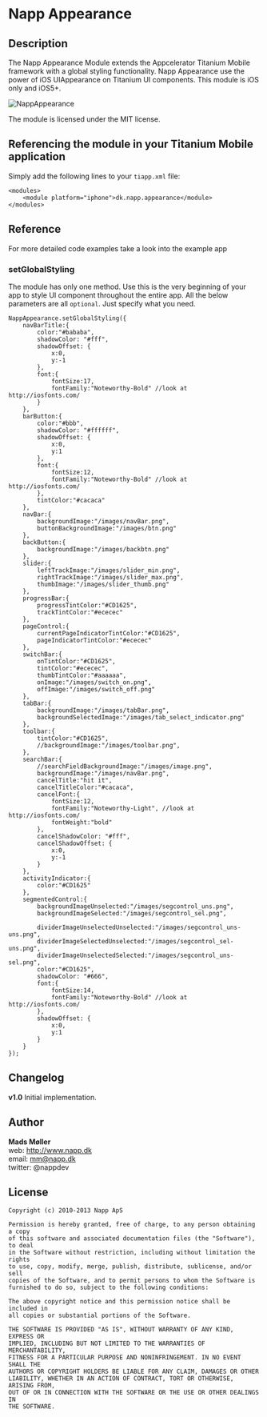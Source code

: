 # Napp Appearance

## Description

The Napp Appearance Module extends the Appcelerator Titanium Mobile framework with a global styling functionality.
Napp Appearance use the power of iOS UIAppearance on Titanium UI components. This module is iOS only and iOS5+.

![NappAppearance](https://raw.github.com/viezel/NappAppearance/master/documentation/image.png)

The module is licensed under the MIT license.


## Referencing the module in your Titanium Mobile application ##

Simply add the following lines to your `tiapp.xml` file:
    
    <modules>
        <module platform="iphone">dk.napp.appearance</module> 
    </modules>


## Reference

For more detailed code examples take a look into the example app

### setGlobalStyling
The module has only one method. Use this is the very beginning of your app to style UI component throughout the entire app.
All the below parameters are all `optional`. Just specify what you need. 

	NappAppearance.setGlobalStyling({
		navBarTitle:{
			color:"#bababa",
			shadowColor: "#fff",
			shadowOffset: {
				x:0,
				y:-1
			},
			font:{
				fontSize:17,
				fontFamily:"Noteworthy-Bold" //look at http://iosfonts.com/
			}
		},
		barButton:{
			color:"#bbb",
			shadowColor: "#ffffff",
			shadowOffset: {
				x:0,
				y:1
			},
			font:{
				fontSize:12,
				fontFamily:"Noteworthy-Bold" //look at http://iosfonts.com/
			},
			tintColor:"#cacaca"
		},
		navBar:{
			backgroundImage:"/images/navBar.png",
			buttonBackgroundImage:"/images/btn.png"
		},
		backButton:{
			backgroundImage:"/images/backbtn.png"
		},
		slider:{
			leftTrackImage:"/images/slider_min.png",
			rightTrackImage:"/images/slider_max.png",
			thumbImage:"/images/slider_thumb.png"
		},
		progressBar:{
			progressTintColor:"#CD1625",
			trackTintColor:"#ececec"
		},
		pageControl:{
			currentPageIndicatorTintColor:"#CD1625",
			pageIndicatorTintColor:"#ececec"
		},
		switchBar:{
			onTintColor:"#CD1625",
			tintColor:"#ececec",
			thumbTintColor:"#aaaaaa",
			onImage:"/images/switch_on.png",
			offImage:"/images/switch_off.png"
		},
		tabBar:{
			backgroundImage:"/images/tabBar.png",
			backgroundSelectedImage:"/images/tab_select_indicator.png"
		},
		toolbar:{
			tintColor:"#CD1625",
			//backgroundImage:"/images/toolbar.png",
		},
		searchBar:{
			//searchFieldBackgroundImage:"/images/image.png",
			backgroundImage:"/images/navBar.png",
			cancelTitle:"hit it",
			cancelTitleColor:"#cacaca",
			cancelFont:{
				fontSize:12,
				fontFamily:"Noteworthy-Light", //look at http://iosfonts.com/
				fontWeight:"bold"
			},
			cancelShadowColor: "#fff",
			cancelShadowOffset: {
				x:0,
				y:-1
			}
		},
		activityIndicator:{
			color:"#CD1625"
		},
		segmentedControl:{
			backgroundImageUnselected:"/images/segcontrol_uns.png",
			backgroundImageSelected:"/images/segcontrol_sel.png",
			
			dividerImageUnselectedUnselected:"/images/segcontrol_uns-uns.png",
			dividerImageSelectedUnselected:"/images/segcontrol_sel-uns.png",
			dividerImageUnselectedSelected:"/images/segcontrol_uns-sel.png",
			color:"#CD1625",
			shadowColor: "#666",
			font:{
				fontSize:14,
				fontFamily:"Noteworthy-Bold" //look at http://iosfonts.com/
			},
			shadowOffset: {
				x:0,
				y:1
			}
		}
	});


## Changelog
 

**v1.0**
Initial implementation. 


## Author

**Mads Møller**  
web: http://www.napp.dk  
email: mm@napp.dk  
twitter: @nappdev  


## License

    Copyright (c) 2010-2013 Napp ApS

    Permission is hereby granted, free of charge, to any person obtaining a copy
    of this software and associated documentation files (the "Software"), to deal
    in the Software without restriction, including without limitation the rights
    to use, copy, modify, merge, publish, distribute, sublicense, and/or sell
    copies of the Software, and to permit persons to whom the Software is
    furnished to do so, subject to the following conditions:

    The above copyright notice and this permission notice shall be included in
    all copies or substantial portions of the Software.

    THE SOFTWARE IS PROVIDED "AS IS", WITHOUT WARRANTY OF ANY KIND, EXPRESS OR
    IMPLIED, INCLUDING BUT NOT LIMITED TO THE WARRANTIES OF MERCHANTABILITY,
    FITNESS FOR A PARTICULAR PURPOSE AND NONINFRINGEMENT. IN NO EVENT SHALL THE
    AUTHORS OR COPYRIGHT HOLDERS BE LIABLE FOR ANY CLAIM, DAMAGES OR OTHER
    LIABILITY, WHETHER IN AN ACTION OF CONTRACT, TORT OR OTHERWISE, ARISING FROM,
    OUT OF OR IN CONNECTION WITH THE SOFTWARE OR THE USE OR OTHER DEALINGS IN
    THE SOFTWARE.